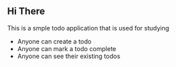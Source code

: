 ## Hi There

This is a smple todo application that is used for studying

- Anyone can create a todo
- Anyone can mark a todo complete
- Anyone can see their existing todos
